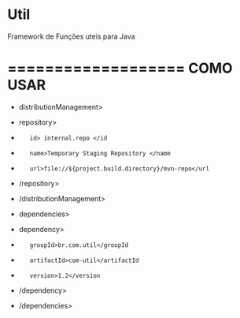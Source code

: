 # Util
Framework de Funções uteis para Java

===================
COMO USAR
===================

- distributionManagement>
-    repository>
-        id> internal.repo </id
-        name>Temporary Staging Repository </name
-        url>file://${project.build.directory}/mvn-repo</url
-    /repository>
- /distributionManagement>

- dependencies>
-    dependency>
-        groupId>br.com.util</groupId
-        artifactId>com-util</artifactId
-        version>1.2</version
-    /dependency>
- /dependencies>
